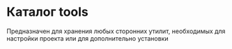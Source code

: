 # Каталог tools

Предназначен для хранения любых сторонних утилит, необходимых для настройки проекта или для дополнительно установки
